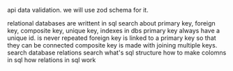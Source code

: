api data validation. we will use zod schema for it.

relational databases are writtent in sql
search about primary key, foreign key, composite key, unique key, indexes in dbs
primary key always have a unique id. is never repeated
foreign key is linked to a primary key so that they can be connected
composite key is made with joining multiple keys.
search database relations
search what's sql structure
how to make colomns in sql
how relations in sql work
